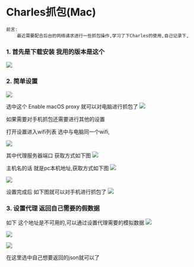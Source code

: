 # Charles抓包(Mac)
```
前言:
    最近需要配合后台的网络请求进行一些抓包操作,学习了下Charles的使用,自己记录下,
```

### 1. 首先是下载安装 我用的版本是这个

 ![](https://upload-images.jianshu.io/upload_images/61189-85974787b06713e0.jpg)
 
### 2. 简单设置
 ![](https://upload-images.jianshu.io/upload_images/61189-df3bb23b6512393e.jpg)


选中这个 Enable macOS proxy 就可以对电脑进行抓包了
![](https://upload-images.jianshu.io/upload_images/61189-2cb99aae56640ac7.jpg)

如果需要对手机抓包还需要进行其他的设置

打开设置进入wifi列表 选中与电脑同一个wifi,

![](https://upload-images.jianshu.io/upload_images/61189-cbd3dfbd33bf78b5.jpg)

其中代理服务器端口 获取方式如下图
![](https://upload-images.jianshu.io/upload_images/61189-ef59669435d912ff.jpg)

主机名的话 就是pc本机地址,获取方式如下图
![](https://upload-images.jianshu.io/upload_images/61189-b7c69aac15044624.jpg)

![](https://upload-images.jianshu.io/upload_images/61189-895b1ddc99a23e70.jpg)

设置完成后 如下图就可以对手机进行抓包了
![](https://upload-images.jianshu.io/upload_images/61189-f7c445c4a511b666.jpg)

### 3. 设置代理 返回自己需要的假数据 

如下 这个地址是不可用的,可以通过设置代理需要的模拟数据
![](https://upload-images.jianshu.io/upload_images/61189-79b3996e9e514265.jpg)

![](https://upload-images.jianshu.io/upload_images/61189-add483b2a30bc0aa.jpg)

![](https://upload-images.jianshu.io/upload_images/61189-097b651c91c402c0.jpg)

在这里选中自己想要返回的json就可以了



